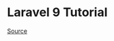 # Laravel 9 Tutorial

[Source](https://youtube.com/playlist?list=PLFHz2csJcgk_mM2jEf7t8P678O_jz83on)
